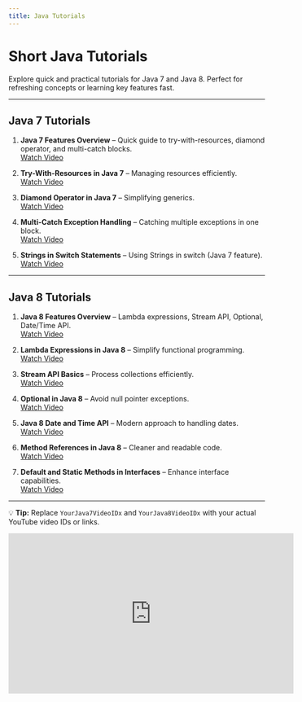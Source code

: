 ```yaml
---
title: Java Tutorials
---
```


# Short Java Tutorials

Explore quick and practical tutorials for Java 7 and Java 8. Perfect for refreshing concepts or learning key features fast.

---

## Java 7 Tutorials

1. **Java 7 Features Overview** – Quick guide to try-with-resources, diamond operator, and multi-catch blocks.  
   [Watch Video](https://www.youtube.com/watch?v=LH_7l0zZjZI)

2. **Try-With-Resources in Java 7** – Managing resources efficiently.  
   [Watch Video](https://www.youtube.com/embed/LH_7l0zZjZI?si=usVitowmD1bDTIIz)

3. **Diamond Operator in Java 7** – Simplifying generics.  
   [Watch Video](https://www.youtube.com/watch?v=YourJava7VideoID2)

4. **Multi-Catch Exception Handling** – Catching multiple exceptions in one block.  
   [Watch Video](https://www.youtube.com/watch?v=YourJava7VideoID3)

5. **Strings in Switch Statements** – Using Strings in switch (Java 7 feature).  
   [Watch Video](https://www.youtube.com/watch?v=YourJava7VideoID4)

---

## Java 8 Tutorials

1. **Java 8 Features Overview** – Lambda expressions, Stream API, Optional, Date/Time API.  
   [Watch Video](https://www.youtube.com/watch?v=YourJava8VideoID1)

2. **Lambda Expressions in Java 8** – Simplify functional programming.  
   [Watch Video](https://www.youtube.com/watch?v=YourJava8VideoID2)

3. **Stream API Basics** – Process collections efficiently.  
   [Watch Video](https://www.youtube.com/watch?v=YourJava8VideoID3)

4. **Optional in Java 8** – Avoid null pointer exceptions.  
   [Watch Video](https://www.youtube.com/watch?v=YourJava8VideoID4)

5. **Java 8 Date and Time API** – Modern approach to handling dates.  
   [Watch Video](https://www.youtube.com/watch?v=YourJava8VideoID5)

6. **Method References in Java 8** – Cleaner and readable code.  
   [Watch Video](https://www.youtube.com/watch?v=YourJava8VideoID6)

7. **Default and Static Methods in Interfaces** – Enhance interface capabilities.  
   [Watch Video](https://www.youtube.com/watch?v=YourJava8VideoID7)

---

💡 **Tip:** Replace `YourJava7VideoIDx` and `YourJava8VideoIDx` with your actual YouTube video IDs or links.


<iframe width="560" height="315" src="https://www.youtube.com/embed/LH_7l0zZjZI?si=usVitowmD1bDTIIz" title="YouTube video player" frameborder="0" allow="accelerometer; autoplay; clipboard-write; encrypted-media; gyroscope; picture-in-picture; web-share" referrerpolicy="strict-origin-when-cross-origin" allowfullscreen></iframe>